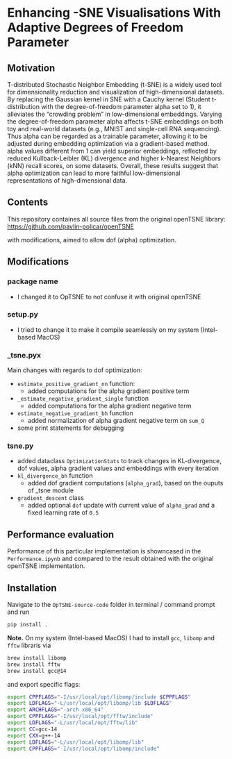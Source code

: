 # Enhancing -SNE Visualisations With Adaptive Degrees of Freedom Parameter

## Motivation
T-distributed Stochastic Neighbor Embedding (t-SNE) is a widely used tool for dimensionality reduction and visualization of high-dimensional datasets. By replacing the Gaussian kernel in SNE with a Cauchy kernel (Student t-distribution with the degree-of-freedom parameter alpha set to 1), it alleviates the “crowding problem” in low-dimensional embeddings. Varying the degree-of-freedom parameter alpha affects t-SNE embeddings on both toy and real-world datasets (e.g., MNIST and single-cell RNA sequencing).
Thus alpha can be regarded as a trainable parameter, allowing it to be adjusted during embedding optimization via a gradient-based method. alpha values different from 1 can yield superior embeddings, reflected by reduced Kullback-Leibler (KL) divergence and higher k-Nearest Neighbors (kNN) recall scores, on some datasets. Overall, these results suggest that alpha optimization can lead to more faithful low-dimensional representations of high-dimensional data.

## Contents
This repository containes all source files from the original openTSNE library: 
https://github.com/pavlin-policar/openTSNE

with modifications, aimed to allow dof (alpha) optimization.

## Modifications

### package name
- I changed it to OpTSNE to not confuse it with original openTSNE

### setup.py
- I tried to change it to make it compile seamlessly on my system (Intel-based MacOS)

### _tsne.pyx
Main changes with regards to dof optimization:
- `estimate_positive_gradient_nn` function:
    - added computations for the alpha gradient positive term
- `_estimate_negative_gradient_single` function
    - added computations for the alpha gradient negative term
- `estimate_negative_gradient_bh` function
    - added normalization of alpha gradient negative term on `sum_Q`
- some print statements for debugging

### tsne.py
- added dataclass `OptimizationStats` to track changes in KL-divergence, dof values, alpha gradient values and embeddings with every iteration
- `kl_divergence_bh` function
    - added dof gradient computations (`alpha_grad`), based on the ouputs of _tsne module
- `gradient_descent` class
    - added optional `dof` update with current value of `alpha_grad` and a fixed learning rate of `0.5`


## Performance evaluation
Performance of this particular implementation is showncased in the `Performance.ipynb` and compared to the result obtained with the original openTSNE implementation.

## Installation
Navigate to the `OpTSNE-source-code` folder in terminal / command prompt and run
``` bash
pip install .
```
**Note.**
On my system (Intel-based MacOS) I had to install `gcc`, `libomp` and `fftw` libraris via
``` bash
brew install libomp
brew install fftw
brew install gcc@14
```
and export specific flags:
```bash
export CPPFLAGS="-I/usr/local/opt/libomp/include $CPPFLAGS" 
export LDFLAGS="-L/usr/local/opt/libomp/lib $LDFLAGS"
export ARCHFLAGS="-arch x86_64"
export CPPFLAGS="-I/usr/local/opt/fftw/include" 
export LDFLAGS="-L/usr/local/opt/fftw/lib"
export CC=gcc-14
export CXX=g++-14
export LDFLAGS="-L/usr/local/opt/libomp/lib"
export CPPFLAGS="-I/usr/local/opt/libomp/include"
```